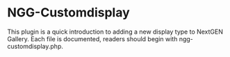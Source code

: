 # NGG-Customdisplay

This plugin is a quick introduction to adding a new display type to NextGEN Gallery. Each file is documented, readers should begin with ngg-customdisplay.php.
